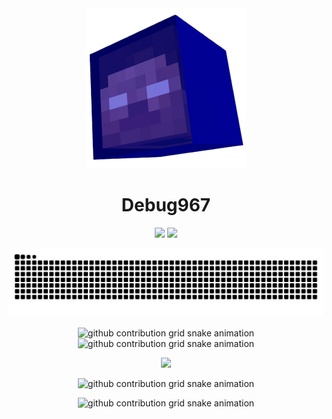 <div align="center">
  <img src="logo.png" height="256" width="256"/>
<h1>Debug967</h1>
  <p align="center">
  <img src="https://komarev.com/ghpvc/?username=lidongxun967&color=brightgreen&styles=for-the-badge&label=%20%20%20%20%20%20%20%20%20%20%20%20该页总访问次数%20%20%20%20%20%20%20%20%20%20%20%20">
  <a title="github" target="_blank" href="https://github.com/lidongxun967">
  <img src="https://img.shields.io/github/followers/lidongxun967?label=GitHub%20%E5%85%B3%E6%B3%A8&logo=github"></a>
</p>
</div>
<div align="center">
<picture>
  <source media="(prefers-color-scheme: dark)" srcset="https://raw.githubusercontent.com/lidongxun967/lidongxun967/output/github-contribution-grid-snake-dark.svg">
  <source media="(prefers-color-scheme: light)" srcset="https://raw.githubusercontent.com/lidongxun967/lidongxun967/output/github-contribution-grid-snake.svg">
  <img alt="github contribution grid snake animation" src="https://raw.githubusercontent.com/lidongxun967/lidongxun967/output/github-contribution-grid-snake.svg">
</picture></div>

<p align="center">
  <picture>
    <source height="170px" media="(prefers-color-scheme: dark)" srcset="https://github-readme-stats.vercel.app/api?username=lidongxun967&show_icons=true&theme=dark&locale=cn">
    <source height="170px" media="(prefers-color-scheme: light)" srcset="https://github-readme-stats.vercel.app/api?username=lidongxun967&show_icons=true&theme=light&locale=cn">
    <img height="170px" alt="github contribution grid snake animation" src="https://github-readme-stats.vercel.app/api?username=lidongxun967&show_icons=true&locale=cn">
  </picture>
  <picture>
    <source height="170px" media="(prefers-color-scheme: dark)" srcset="https://github-readme-stats.vercel.app/api/top-langs/?username=lidongxun967&layout=compact&locale=cn&theme=dark">
    <source height="170px" media="(prefers-color-scheme: light)" srcset="https://github-readme-stats.vercel.app/api/top-langs/?username=lidongxun967&layout=compact&locale=cn&theme=light">
    <img height="170px" alt="github contribution grid snake animation" src="https://github-readme-stats.vercel.app/api/top-langs/?username=lidongxun967&layout=compact&locale=cn">
  </picture>
</p>

<p align="center">
<img src="https://skillicons.dev/icons?i=cpp,python,html,css,js,ts,wasm,nodejs,vue,npm,pnpm,vite,nuxtjs,react,astro,tailwind,md,bash,powershell,vim,visualstudio,vscode,github,githubactions,cloudflare,workers,vercel,netlify,windows,linux,debian,kali,ubuntu,nginx,docker,ps,xd,qt,git,fastapi,pytorch,terraform,flutter,raspberrypi,arduino,twitter,discord" />
</p>

<p align="center">
  <picture>
    <source height="300px" media="(prefers-color-scheme: dark)" srcset="https://github-readme-activity-graph.vercel.app/graph?username=lidongxun967&custom_title=GitHub%20%E6%B4%BB%E5%8A%A8%E7%BB%9F%E8%AE%A1&theme=github-dark">
    <source height="300px" media="(prefers-color-scheme: light)" srcset="https://github-readme-activity-graph.vercel.app/graph?username=lidongxun967&custom_title=GitHub%20%E6%B4%BB%E5%8A%A8%E7%BB%9F%E8%AE%A1&theme=github-light">
    <img height="300px" alt="github contribution grid snake animation" src="https://github-readme-activity-graph.vercel.app/graph?username=lidongxun967&custom_title=GitHub%20%E6%B4%BB%E5%8A%A8%E7%BB%9F%E8%AE%A1">
  </picture>
</p>

<p align="center">
  <picture>
    <source height="170px" media="(prefers-color-scheme: dark)" srcset="https://streak-stats.demolab.com?user=lidongxun967&theme=dark&locale=zh_Hans&card_width=600">
    <source height="170px" media="(prefers-color-scheme: light)" srcset="https://streak-stats.demolab.com?user=lidongxun967&theme=light&locale=zh_Hans&card_width=600">
    <img height="170px" alt="github contribution grid snake animation" src="https://streak-stats.demolab.com?user=lidongxun967&locale=zh_Hans&card_width=600">
  </picture>
</p>
